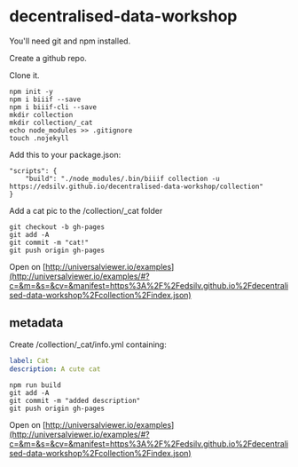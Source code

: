# decentralised-data-workshop

You'll need git and npm installed.

Create a github repo.

Clone it.

    npm init -y
    npm i biiif --save
    npm i biiif-cli --save
    mkdir collection
    mkdir collection/_cat
    echo node_modules >> .gitignore
    touch .nojekyll

Add this to your package.json:

```
"scripts": {
    "build": "./node_modules/.bin/biiif collection -u https://edsilv.github.io/decentralised-data-workshop/collection"
}
```

Add a cat pic to the /collection/_cat folder

    git checkout -b gh-pages
    git add -A
    git commit -m "cat!"
    git push origin gh-pages

Open on [http://universalviewer.io/examples](http://universalviewer.io/examples/#?c=&m=&s=&cv=&manifest=https%3A%2F%2Fedsilv.github.io%2Fdecentralised-data-workshop%2Fcollection%2Findex.json)

## metadata

Create /collection/_cat/info.yml containing:

```yml
label: Cat
description: A cute cat
```

    npm run build
    git add -A
    git commit -m "added description"
    git push origin gh-pages

Open on [http://universalviewer.io/examples](http://universalviewer.io/examples/#?c=&m=&s=&cv=&manifest=https%3A%2F%2Fedsilv.github.io%2Fdecentralised-data-workshop%2Fcollection%2Findex.json)